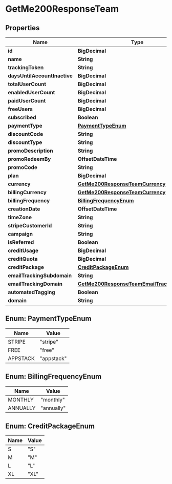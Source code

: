 

# GetMe200ResponseTeam


## Properties

| Name | Type | Description | Notes |
|------------ | ------------- | ------------- | -------------|
|**id** | **BigDecimal** |  |  [optional] |
|**name** | **String** |  |  [optional] |
|**trackingToken** | **String** |  |  [optional] |
|**daysUntilAccountInactive** | **BigDecimal** |  |  [optional] |
|**totalUserCount** | **BigDecimal** |  |  [optional] |
|**enabledUserCount** | **BigDecimal** |  |  [optional] |
|**paidUserCount** | **BigDecimal** |  |  [optional] |
|**freeUsers** | **BigDecimal** |  |  [optional] |
|**subscribed** | **Boolean** |  |  [optional] |
|**paymentType** | [**PaymentTypeEnum**](#PaymentTypeEnum) |  |  [optional] |
|**discountCode** | **String** |  |  [optional] |
|**discountType** | **String** |  |  [optional] |
|**promoDescription** | **String** |  |  [optional] |
|**promoRedeemBy** | **OffsetDateTime** |  |  [optional] |
|**promoCode** | **String** |  |  [optional] |
|**plan** | **BigDecimal** |  |  [optional] |
|**currency** | [**GetMe200ResponseTeamCurrency**](GetMe200ResponseTeamCurrency.md) |  |  [optional] |
|**billingCurrency** | [**GetMe200ResponseTeamCurrency**](GetMe200ResponseTeamCurrency.md) |  |  [optional] |
|**billingFrequency** | [**BillingFrequencyEnum**](#BillingFrequencyEnum) |  |  [optional] |
|**creationDate** | **OffsetDateTime** |  |  [optional] |
|**timeZone** | **String** |  |  [optional] |
|**stripeCustomerId** | **String** |  |  [optional] |
|**campaign** | **String** |  |  [optional] |
|**isReferred** | **Boolean** |  |  [optional] |
|**creditUsage** | **BigDecimal** |  |  [optional] |
|**creditQuota** | **BigDecimal** |  |  [optional] |
|**creditPackage** | [**CreditPackageEnum**](#CreditPackageEnum) |  |  [optional] |
|**emailTrackingSubdomain** | **String** |  |  [optional] |
|**emailTrackingDomain** | [**GetMe200ResponseTeamEmailTrackingDomain**](GetMe200ResponseTeamEmailTrackingDomain.md) |  |  [optional] |
|**automatedTagging** | **Boolean** |  |  [optional] |
|**domain** | **String** |  |  [optional] |



## Enum: PaymentTypeEnum

| Name | Value |
|---- | -----|
| STRIPE | &quot;stripe&quot; |
| FREE | &quot;free&quot; |
| APPSTACK | &quot;appstack&quot; |



## Enum: BillingFrequencyEnum

| Name | Value |
|---- | -----|
| MONTHLY | &quot;monthly&quot; |
| ANNUALLY | &quot;annually&quot; |



## Enum: CreditPackageEnum

| Name | Value |
|---- | -----|
| S | &quot;S&quot; |
| M | &quot;M&quot; |
| L | &quot;L&quot; |
| XL | &quot;XL&quot; |



